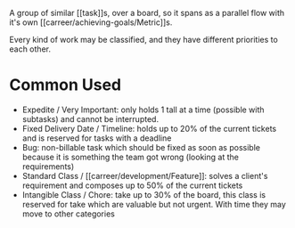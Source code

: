 A group of similar [[task]]s, over a board, so it spans as a parallel flow with it's own [[carreer/achieving-goals/Metric]]s.

Every kind of work may be classified, and they have different priorities to each other.

# Common Used

- Expedite / Very Important: only holds 1 tall at a time (possible with subtasks) and cannot be interrupted.
- Fixed Delivery Date / Timeline: holds up to 20% of the current tickets and is reserved for tasks with a deadline
- Bug: non-billable task which should be fixed as soon as possible because it is something the team got wrong (looking at the requirements)
- Standard Class / [[carreer/development/Feature]]: solves a client's requirement and composes up to 50% of the current tickets
- Intangible Class / Chore: take up to 30% of the board, this class is reserved for take which are valuable but not urgent. With time they may move to other categories